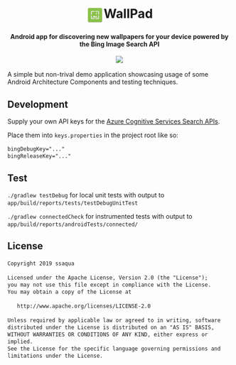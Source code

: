 <h1 align="center"><img src="/app/src/main/res/mipmap-xxxhdpi/ic_launcher.png" align="top" height="40">WallPad</h1>

<h4 align="center">Android app for discovering new wallpapers for your device powered by the Bing Image Search API</h4>

<p align="center">
    <img src="https://user-images.githubusercontent.com/5179255/64467040-28ee7c00-d169-11e9-9ca1-c4b5b50bbe64.gif" height="480">
</p>

A simple but non-trival demo application showcasing usage of some Android Architecture Components and testing techniques.

## Development

Supply your own API keys for the [Azure Cognitive Services Search APIs](https://azure.microsoft.com/en-us/services/cognitive-services/bing-image-search-api/).

Place them into `keys.properties` in the project root like so:

```
bingDebugKey="..."
bingReleaseKey="..."
```

## Test

`./gradlew testDebug` for local unit tests with output to `app/build/reports/tests/testDebugUnitTest`

`./gradlew connectedCheck` for instrumented tests with output to `app/build/reports/androidTests/connected/`

## License

    Copyright 2019 ssaqua

    Licensed under the Apache License, Version 2.0 (the "License");
    you may not use this file except in compliance with the License.
    You may obtain a copy of the License at

       http://www.apache.org/licenses/LICENSE-2.0

    Unless required by applicable law or agreed to in writing, software
    distributed under the License is distributed on an "AS IS" BASIS,
    WITHOUT WARRANTIES OR CONDITIONS OF ANY KIND, either express or implied.
    See the License for the specific language governing permissions and
    limitations under the License.
